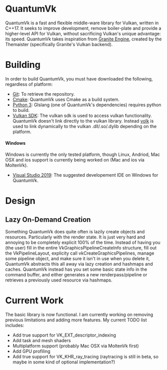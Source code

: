 # QuantumVk
QuantumVk is a fast and flexible middle-ware library for Vulkan, written in C++17. It seeks to improve
development, remove boiler-plate and provide a higher-level API for Vulkan, without sacrificing Vulkan's unique advantage: its speed.
QuantumVk takes inspiration from [Granite Engine](https://github.com/Themaister/Granite), created by the Themaister
(specifically Granite's Vulkan backend).

# Building
In order to build QuantumVk, you must have downloaded the following, regardless of platform:
- [Git](https://git-scm.com/downloads): To retrieve the repository.
- [Cmake](https://cmake.org/): QuantumVk uses Cmake as a build system.
- [Python 3](https://www.python.org/downloads/): Glslang (one of QuantumVk's dependencies) requires python to build.
- [Vulkan SDK](https://vulkan.lunarg.com/): The vulkan sdk is used to access vulkan functionality. QuantumVk doesn't link directly to the vulkan library. Instead [volk](https://github.com/zeux/volk) is used to link dynamically to the vulkan .dll/.so/.dylib depending on the platform.

#### Windows
Windows is currently the only tested platform, though Linux, Andriod, Mac OSX and ios support is currently being worked on (Mac and ios via MoltenVk).
- [Visual Studio 2019](https://visualstudio.microsoft.com/vs/): The suggested developement IDE on Windows for QuantumVk.

# Design

## Lazy On-Demand Creation
Something QuantumVk does quite often is lazily create objects and resources. Particularly with the render state. It is just very hard and annoying to be
completely explicit 100% of the time. Instead of having you (the user) fill in the entire VkGraphicsPipelineCreateInfo structure, fill out the VkPipelineLayout,
explicity call vkCreateGraphicsPipelines, manage some pipeline object, and make sure it isn't in use when you delete it, QuantumVk abstracts this all away via 
lazy creation and hashmaps and caches. QuantumVk instead has you set some basic state info in the command buffer, and either generates a
new renderpass/pipeline or retrieves a previously used resource via hashmaps.

# Current Work
The basic library is now functional. I am currently working on removing previous limitations and adding more features.
My current TODO list includes:

- Add true support for VK_EXT_descriptor_indexing
- Add task and mesh shaders
- Multiplatform support (probably Mac OSX via MoltenVk first)
- Add GPU profiling
- Add true support for VK_KHR_ray_tracing (raytracing is still in beta, so maybe in some kind of optional implementation?)